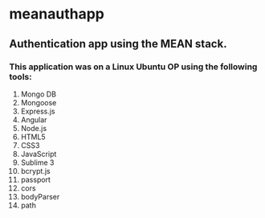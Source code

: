 # meanauthapp

## Authentication app using the MEAN stack.

### This application was on a Linux Ubuntu OP using the following tools:

1. Mongo DB
2. Mongoose
3. Express.js
4. Angular
5. Node.js
6. HTML5
7. CSS3
8. JavaScript
9. Sublime 3
10. bcrypt.js
11. passport
12. cors
13. bodyParser
14. path
